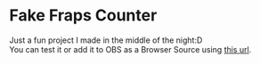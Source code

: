 
# Fake Fraps Counter
Just a fun project I made in the middle of the night:D  
You can test it or add it to OBS as a Browser Source using [this url](https://aliendetonator.github.io/fake-fraps-counter/).
